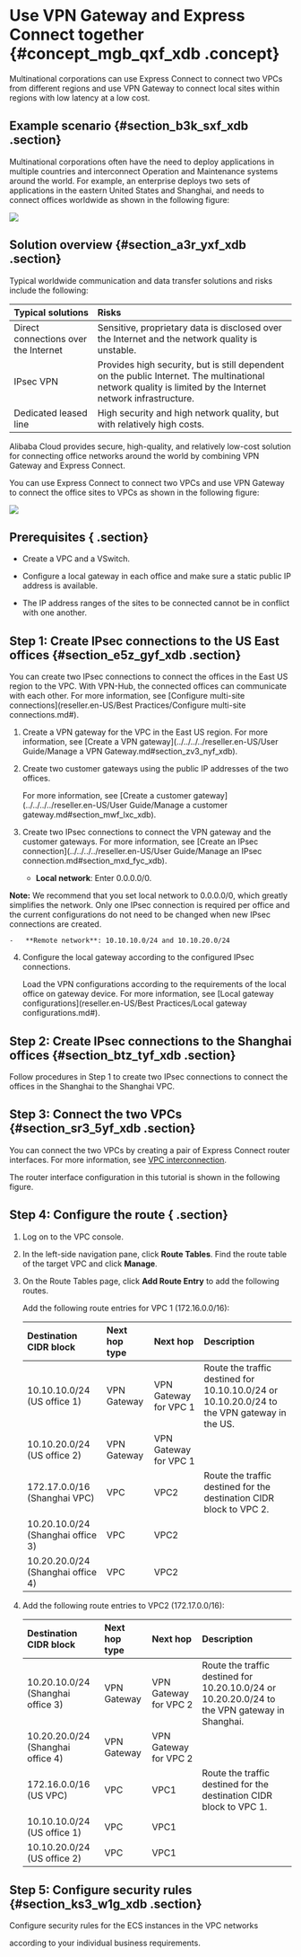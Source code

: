 # Use VPN Gateway and Express Connect together {#concept_mgb_qxf_xdb .concept}

Multinational corporations can use Express Connect to connect two VPCs from different regions and use VPN Gateway to connect local sites within regions with low latency at a low cost.

## Example scenario {#section_b3k_sxf_xdb .section}

Multinational corporations often have the need to deploy applications in multiple countries and interconnect Operation and Maintenance systems around the world. For example, an enterprise deploys two sets of applications in the eastern United States and Shanghai, and needs to connect offices worldwide as shown in the following figure:

![](http://static-aliyun-doc.oss-cn-hangzhou.aliyuncs.com/assets/img/13371/15439959513594_en-US.png)

## Solution overview {#section_a3r_yxf_xdb .section}

Typical worldwide communication and data transfer solutions and risks include the following:

|Typical solutions|Risks|
|:----------------|:----|
|Direct connections over the Internet|Sensitive, proprietary data is disclosed over the Internet and the network quality is unstable.|
|IPsec VPN|Provides high security, but is still dependent on the public Internet. The multinational network quality is limited by the Internet network infrastructure.|
|Dedicated leased line|High security and high network quality, but with relatively high costs.|

Alibaba Cloud provides secure, high-quality, and relatively low-cost solution for connecting office networks around the world by combining VPN Gateway and Express Connect.

You can use Express Connect to connect two VPCs and use VPN Gateway to connect the office sites to VPCs as shown in the following figure:

![](http://static-aliyun-doc.oss-cn-hangzhou.aliyuncs.com/assets/img/13371/15439959513595_en-US.png)

## Prerequisites { .section}

-   Create a VPC and a VSwitch.

-   Configure a local gateway in each office and make sure a static public IP address is available.

-   The IP address ranges of the sites to be connected cannot be in conflict with one another.


## Step 1: Create IPsec connections to the US East offices {#section_e5z_gyf_xdb .section}

You can create two IPsec connections to connect the offices in the East US region to the VPC. With VPN-Hub, the connected offices can communicate with each other. For more information, see [Configure multi-site connections](reseller.en-US/Best Practices/Configure multi-site connections.md#).

1.  Create a VPN gateway for the VPC in the East US region. For more information, see [Create a VPN gateway](../../../../reseller.en-US/User Guide/Manage a VPN Gateway.md#section_zv3_nyf_xdb).
2.  Create two customer gateways using the public IP addresses of the two offices.

    For more information, see [Create a customer gateway](../../../../reseller.en-US/User Guide/Manage a customer gateway.md#section_mwf_lxc_xdb).

3.  Create two IPsec connections to connect the VPN gateway and the customer gateways. For more information, see [Create an IPsec connection](../../../../reseller.en-US/User Guide/Manage an IPsec connection.md#section_mxd_fyc_xdb).
    -   **Local network**: Enter 0.0.0.0/0.

**Note:** We recommend that you set local network to 0.0.0.0/0, which greatly simplifies the network. Only one IPsec connection is required per office and the current configurations do not need to be changed when new IPsec connections are created.

    -   **Remote network**: 10.10.10.0/24 and 10.10.20.0/24

4.  Configure the local gateway according to the configured IPsec connections.

    Load the VPN configurations according to the requirements of the local office on gateway device. For more information, see [Local gateway configurations](reseller.en-US/Best Practices/Local gateway configurations.md#).


## Step 2: Create IPsec connections to the Shanghai offices {#section_btz_tyf_xdb .section}

Follow procedures in Step 1 to create two IPsec connections to connect the offices in the Shanghai to the Shanghai VPC.

## Step 3: Connect the two VPCs {#section_sr3_5yf_xdb .section}

You can connect the two VPCs by creating a pair of Express Connect router interfaces. For more information, see [VPC interconnection](https://help.aliyun.com/document_detail/44842.html).

The router interface configuration in this tutorial is shown in the following figure.

## Step 4: Configure the route { .section}

1.  Log on to the VPC console.
2.  In the left-side navigation pane, click **Route Tables**. Find the route table of the target VPC and click **Manage**.
3.  On the Route Tables page, click **Add Route Entry** to add the following routes.

    Add the following route entries for VPC 1 \(172.16.0.0/16\):

    |Destination CIDR block|Next hop type|Next hop|Description|
    |:---------------------|:------------|:-------|:----------|
    |10.10.10.0/24 \(US office 1\)|VPN Gateway|VPN Gateway for VPC 1|Route the traffic destined for 10.10.10.0/24 or 10.10.20.0/24 to the VPN gateway in the US.|
    |10.10.20.0/24 \(US office 2\)|VPN Gateway|VPN Gateway for VPC 1|
    |172.17.0.0/16 \(Shanghai VPC\)|VPC|VPC2|Route the traffic destined for the destination CIDR block to VPC 2.|
    |10.20.10.0/24 \(Shanghai office 3\)|VPC|VPC2|
    |10.20.20.0/24  \(Shanghai office 4\)|VPC|VPC2|

4.  Add the following route entries to VPC2 \(172.17.0.0/16\):

    |Destination CIDR block|Next hop type|Next hop|Description|
    |:---------------------|:------------|:-------|:----------|
    |10.20.10.0/24 \(Shanghai office 3\)|VPN Gateway|VPN Gateway for VPC 2|Route the traffic destined for 10.20.10.0/24 or 10.20.20.0/24 to the VPN gateway in Shanghai.|
    |10.20.20.0/24 \(Shanghai office 4\)|VPN Gateway|VPN Gateway for VPC 2|
    |172.16.0.0/16 \(US VPC\)|VPC|VPC1|Route the traffic destined for the destination CIDR block to VPC 1.|
    |10.10.10.0/24 \(US office 1\)|VPC|VPC1|
    |10.10.20.0/24 \(US office 2\)|VPC|VPC1|


## Step 5: Configure security rules {#section_ks3_w1g_xdb .section}

Configure security rules for the ECS instances in the VPC networks

according to your individual business requirements.

